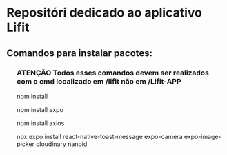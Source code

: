 <h1>Repositóri dedicado ao aplicativo Lifit</h1>
<h2>Comandos para instalar pacotes:</h2>
<ul><h3>ATENÇÃO Todos esses comandos devem ser realizados com o cmd localizado em /lifit não em /Lifit-APP</h3></ul>
<ul>npm install</ul>
<ul>npm install expo </ul>
<ul>npm install axios</ul>
<ul>npx expo install react-native-toast-message expo-camera expo-image-picker cloudinary nanoid</ul>
